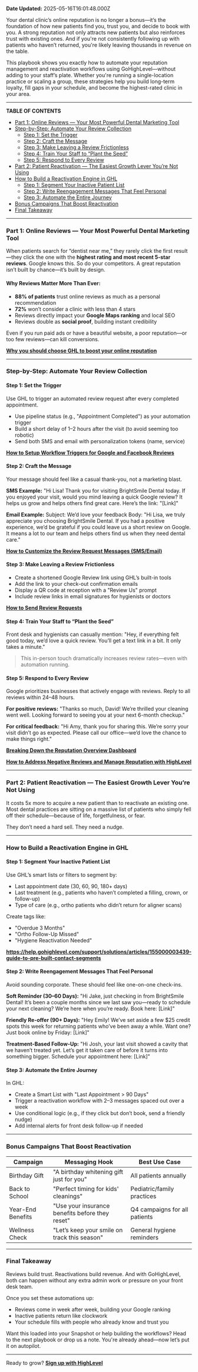 **Date Updated:** 2025-05-16T16:01:48.000Z

Your dental clinic’s online reputation is no longer a bonus—it’s the foundation of how new patients find you, trust you, and decide to book with you. A strong reputation not only attracts new patients but also reinforces trust with existing ones. And if you're not consistently following up with patients who haven’t returned, you're likely leaving thousands in revenue on the table.

This playbook shows you exactly how to automate your reputation management and reactivation workflows using GoHighLevel—without adding to your staff’s plate. Whether you're running a single-location practice or scaling a group, these strategies help you build long-term loyalty, fill gaps in your schedule, and become the highest-rated clinic in your area.

---

**TABLE OF CONTENTS**

* [Part 1: Online Reviews — Your Most Powerful Dental Marketing Tool](#Part-1%3A-Online-Reviews-%E2%80%94-Your-Most-Powerful-Dental-Marketing-Tool)
* [Step-by-Step: Automate Your Review Collection](#Step-by-Step%3A-Automate-Your-Review-Collection)  
   * [Step 1: Set the Trigger](#Step-1%3A-Set-the-Trigger)  
   * [Step 2: Craft the Message](#Step-2%3A-Craft-the-Message)  
   * [Step 3: Make Leaving a Review Frictionless](#Step-3%3A-Make-Leaving-a-Review-Frictionless)  
   * [Step 4: Train Your Staff to “Plant the Seed”](#Step-4%3A-Train-Your-Staff-to-%E2%80%9CPlant-the-Seed%E2%80%9D)  
   * [Step 5: Respond to Every Review](#Step-5%3A-Respond-to-Every-Review)
* [Part 2: Patient Reactivation — The Easiest Growth Lever You’re Not Using](#Part-2%3A-Patient-Reactivation-%E2%80%94-The-Easiest-Growth-Lever-You%E2%80%99re-Not-Using)
* [How to Build a Reactivation Engine in GHL](#How-to-Build-a-Reactivation-Engine-in-GHL)  
   * [Step 1: Segment Your Inactive Patient List](#Step-1%3A-Segment-Your-Inactive-Patient-List)  
   * [Step 2: Write Reengagement Messages That Feel Personal](#Step-2%3A-Write-Reengagement-Messages-That-Feel-Personal)  
   * [Step 3: Automate the Entire Journey](#Step-3%3A-Automate-the-Entire-Journey)
* [Bonus Campaigns That Boost Reactivation](#Bonus-Campaigns-That-Boost-Reactivation)
* [Final Takeaway](#Final-Takeaway)

---

### **Part 1: Online Reviews — Your Most Powerful Dental Marketing Tool**

  
When patients search for “dentist near me,” they rarely click the first result—they click the one with the **highest rating and most recent 5-star reviews**. Google knows this. So do your competitors. A great reputation isn’t built by chance—it’s built by design.

#### Why Reviews Matter More Than Ever:

* **88% of patients** trust online reviews as much as a personal recommendation
* **72%** won’t consider a clinic with less than 4 stars
* Reviews directly impact your **Google Maps ranking** and local SEO
* Reviews double as **social proof**, building instant credibility

Even if you run paid ads or have a beautiful website, a poor reputation—or too few reviews—can kill conversions.

  
**[Why you should choose GHL to boost your online reputation](https://help.gohighlevel.com/support/solutions/articles/155000003397-reputation-management-market-comparison-why-you-should-choose-ghl-to-boost-your-online-reputation)**

---

### **Step-by-Step: Automate Your Review Collection**

####   

#### **Step 1: Set the Trigger**

Use GHL to trigger an automated review request after every completed appointment.

* Use pipeline status (e.g., "Appointment Completed") as your automation trigger
* Build a short delay of 1–2 hours after the visit (to avoid seeming too robotic)
* Send both SMS and email with personalization tokens (name, service)

**[How to Setup Workflow Triggers for Google and Facebook Reviews](https://help.gohighlevel.com/support/solutions/articles/155000003873-how-to-setup-workflow-triggers-for-google-and-facebook-reviews)**
  
  
#### **Step 2: Craft the Message**

  
Your message should feel like a casual thank-you, not a marketing blast.

**SMS Example:** "Hi Lisa! Thank you for visiting BrightSmile Dental today. If you enjoyed your visit, would you mind leaving a quick Google review? It helps us grow and helps others find great care. Here’s the link: "\[Link\]"

**Email Example:** Subject: We’d love your feedback Body: "Hi Lisa, we truly appreciate you choosing BrightSmile Dental. If you had a positive experience, we’d be grateful if you could leave us a short review on Google. It means a lot to our team and helps others find us when they need dental care."

**[How to Customize the Review Request Messages (SMS/Email) ](https://help.gohighlevel.com/support/solutions/articles/48000980328-reputation-management-how-to-customize-the-review-request-messages-sms-email-)**  
  
#### **Step 3: Make Leaving a Review Frictionless**

  
* Create a shortened Google Review link using GHL’s built-in tools
* Add the link to your check-out confirmation emails
* Display a QR code at reception with a "Review Us" prompt
* Include review links in email signatures for hygienists or doctors

**[How to Send Review Requests](https://help.gohighlevel.com/support/solutions/articles/48001222668-how-to-send-review-requests)**

  
#### **Step 4: Train Your Staff to “Plant the Seed”**

  
Front desk and hygienists can casually mention: "Hey, if everything felt good today, we’d love a quick review. You’ll get a text link in a bit. It only takes a minute."

> This in-person touch dramatically increases review rates—even with automation running.

  
#### **Step 5: Respond to Every Review**

  
Google prioritizes businesses that actively engage with reviews. Reply to all reviews within 24–48 hours.

**For positive reviews:** "Thanks so much, David! We’re thrilled your cleaning went well. Looking forward to seeing you at your next 6-month checkup."

**For critical feedback:** "Hi Amy, thank you for sharing this. We’re sorry your visit didn’t go as expected. Please call our office—we’d love the chance to make things right."

  
**[Breaking Down the Reputation Overview Dashboard](https://help.gohighlevel.com/support/solutions/articles/48001222767-reputation-breaking-down-the-reputation-overview-dashboard)**

**[How to Address Negative Reviews and Manage Reputation with HighLevel](https://help.gohighlevel.com/support/solutions/articles/155000004569-how-to-address-negative-reviews-and-manage-reputation-with-highlevel)**

  
---

### **Part 2: Patient Reactivation — The Easiest Growth Lever You’re Not Using**

  
It costs 5x more to acquire a new patient than to reactivate an existing one. Most dental practices are sitting on a massive list of patients who simply fell off their schedule—because of life, forgetfulness, or fear.

They don’t need a hard sell. They need a nudge.

---

### **How to Build a Reactivation Engine in GHL**

####   

#### **Step 1: Segment Your Inactive Patient List**

  
Use GHL’s smart lists or filters to segment by:

* Last appointment date (30, 60, 90, 180+ days)
* Last treatment (e.g., patients who haven’t completed a filling, crown, or follow-up)
* Type of care (e.g., ortho patients who didn’t return for aligner scans)

Create tags like:

* "Overdue 3 Months"
* "Ortho Follow-Up Missed"
* "Hygiene Reactivation Needed"

  
**<https://help.gohighlevel.com/support/solutions/articles/155000003439-guide-to-pre-built-contact-segments>**

  
#### **Step 2: Write Reengagement Messages That Feel Personal**

  
Avoid sounding corporate. These should feel like one-on-one check-ins.

**Soft Reminder (30–60 Days):** "Hi Jake, just checking in from BrightSmile Dental! It’s been a couple months since we last saw you—ready to schedule your next cleaning? We’re here when you’re ready. Book here: \[Link\]"

**Friendly Re-offer (90+ Days):** "Hey Emily! We’ve set aside a few $25 credit spots this week for returning patients who’ve been away a while. Want one? Just book online by Friday: \[Link\]"

**Treatment-Based Follow-Up:** "Hi Josh, your last visit showed a cavity that we haven’t treated yet. Let’s get it taken care of before it turns into something bigger. Schedule your appointment here: \[Link\]"
  
  
#### **Step 3: Automate the Entire Journey**

  
In GHL:

* Create a Smart List with "Last Appointment > 90 Days"
* Trigger a reactivation workflow with 2–3 messages spaced out over a week
* Use conditional logic (e.g., if they click but don’t book, send a friendly nudge)
* Add internal alerts for front desk follow-up if needed

---

### **Bonus Campaigns That Boost Reactivation**

  
| Campaign          | Messaging Hook                                  | Best Use Case                 |
| ----------------- | ----------------------------------------------- | ----------------------------- |
| Birthday Gift     | "A birthday whitening gift just for you"        | All patients annually         |
| Back to School    | "Perfect timing for kids' cleanings"            | Pediatric/family practices    |
| Year-End Benefits | "Use your insurance benefits before they reset" | Q4 campaigns for all patients |
| Wellness Check    | "Let’s keep your smile on track this season"    | General hygiene reminders     |

---

### **Final Takeaway**

Reviews build trust. Reactivations build revenue. And with GoHighLevel, both can happen without any extra admin work or pressure on your front desk team.

Once you set these automations up:

* Reviews come in week after week, building your Google ranking
* Inactive patients return like clockwork
* Your schedule fills with people who already know and trust you

Want this loaded into your Snapshot or help building the workflows? Head to the next playbook or drop us a note. You're already ahead—now let’s put it on autopilot.

---

Ready to grow? **[Sign up with HighLevel](https://www.gohighlevel.com/?utm%5Fsource=seo&utm%5Fmedium=organic&utm%5Fcampaign=dentalclinic&utm%5Fterm=dentalclinic&utm%5Fcontent=playbook)**

  